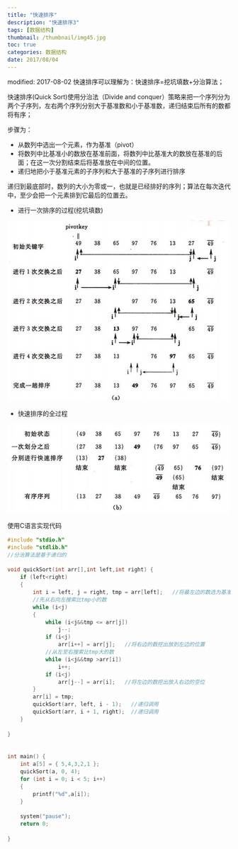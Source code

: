 ```yaml
---
title: "快速排序"
description: "快速排序3"
tags: [数据结构]
thumbnail: /thumbnail/img45.jpg
toc: true
categories: 数据结构
date: 2017/08/04
---
```

modified: 2017-08-02
快速排序可以理解为：快速排序=挖坑填数+分治算法；
<!--more-->
快速排序(Quick Sort)使用分治法（Divide and conquer）策略来把一个序列分为两个子序列，左右两个序列分别大于基准数和小于基准数，递归结束后所有的数都将有序；

步骤为：

* 从数列中选出一个元素，作为基准（pivot）
* 将数列中比基准小的数放在基准前面，将数列中比基准大的数放在基准的后面；在这一次分割结束后将基准放在中间的位置。
* 递归地把小于基准元素的子序列和大于基准的子序列进行排序

递归到最底部时，数列的大小为零或一，也就是已经排好的序列；算法在每次迭代中，至少会把一个元素排到它最后的位置去。 


* 进行一次排序的过程(挖坑填数)
  

![](/public/img/DataStructure/quick_sort.jpg)


* 快速排序的全过程


![](/public/img/DataStructure/quick_sort_01.jpg)


使用C语言实现代码

```c
#include "stdio.h"
#include "stdlib.h"
//分治算法是基于递归的

void quickSort(int arr[],int left,int right) {
	if (left<right)
	{
		int i = left, j = right, tmp = arr[left];   //将最左边的数选为基准数字
		//先从右向左搜索比tmp小的数
		while (i<j)
		{
			while (i<j&&tmp <= arr[j])
				j--;
			if (i<j)
				arr[i++] = arr[j];   //将右边的数挖出放到左边的位置
			//从左至右搜索比tmp大的数
			while (i<j&&tmp >arr[i])
				i++;
			if (i<j)
				arr[j--] = arr[i];   //将左边的数挖出放入右边的空位
		}
		arr[i] = tmp;     
		quickSort(arr, left, i - 1);   //递归调用
		quickSort(arr, i + 1, right);  //递归调用
	}

}


int main() {
	int a[5] = { 5,4,3,2,1 };
	quickSort(a, 0, 4);
	for (int i = 0; i < 5; i++)
	{
		printf("%d",a[i]);
	}
		
	system("pause");
	return 0;

}

```